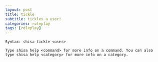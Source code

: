 ```yaml
---
layout: post
title: tickle
subtitle: tickles a user!
categories: roleplay
tags: [roleplay]
---
```


`Syntax: shisa tickle <user>`

```
Type shisa help <command> for more info on a command. You can also type shisa help <category> for more info on a category.
```